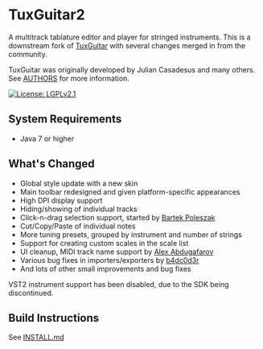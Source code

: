 # TuxGuitar2
A multitrack tablature editor and player for stringed instruments. This is a downstream fork
of [TuxGuitar](http://tuxguitar.com.ar/) with several changes merged in from the community.

TuxGuitar was originally developed by Julian Casadesus and many others. See [AUTHORS](AUTHORS)
for more information.

[![License: LGPLv2.1](https://img.shields.io/badge/License-LGPL%20v2.1-blue.svg?logo=gnu)](https://www.gnu.org/licenses/old-licenses/lgpl-2.1.en.html)

## System Requirements
- Java 7 or higher

## What's Changed
- Global style update with a new skin
- Main toolbar redesigned and given platform-specific appearances
- High DPI display support
- Hiding/showing of individual tracks
- Click-n-drag selection support, started by [Bartek Poleszak](https://github.com/bart-poleszak/TuxGuitar-workspace)
- Cut/Copy/Paste of individual notes
- More tuning presets, grouped by instrument and number of strings
- Support for creating custom scales in the scale list
- UI cleanup, MIDI track name support by [Alex Abdugafarov](https://github.com/frozenspider/tuxguitar)
- Various bug fixes in importers/exporters by [b4dc0d3r](https://sourceforge.net/p/tuxguitar-fork)
- And lots of other small improvements and bug fixes

VST2 instrument support has been disabled, due to the SDK being discontinued.

## Build Instructions
See [INSTALL.md](INSTALL.md)
